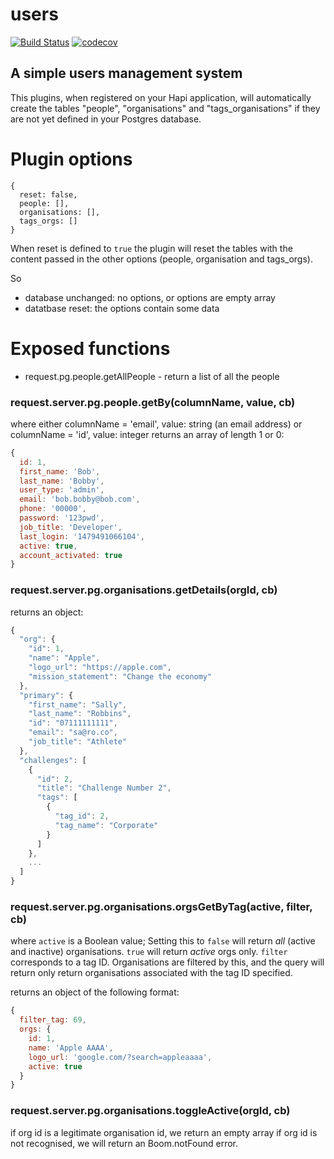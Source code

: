 # users
[![Build Status](https://travis-ci.org/postgres-plugin/people.svg?branch=master)](https://travis-ci.org/postgres-plugin/people)
[![codecov](https://codecov.io/gh/postgres-plugin/people/branch/master/graph/badge.svg)](https://codecov.io/gh/postgres-plugin/people)

## A simple users management system

This plugins, when registered on your Hapi application, will automatically create the tables "people", "organisations" and "tags_organisations" if they are not yet defined in your Postgres database.

# Plugin options

```
{
  reset: false,
  people: [],
  organisations: [],
  tags_orgs: []
}
```

When reset is defined to ```true``` the plugin will reset the tables with the content passed in the other options (people, organisation and tags_orgs).

So
- database unchanged: no options, or options are empty array
- datatbase reset: the options contain some data

# Exposed functions

- request.pg.people.getAllPeople - return a list of all the people

### request.server.pg.people.getBy(columnName, value, cb)
where either
columnName = 'email', value: string (an email address)
or
columnName = 'id', value: integer
returns an array of length 1 or 0:
```js
{
  id: 1,
  first_name: 'Bob',
  last_name: 'Bobby',
  user_type: 'admin',
  email: 'bob.bobby@bob.com',
  phone: '00000',
  password: '123pwd',
  job_title: 'Developer',
  last_login: '1479491066104',
  active: true,
  account_activated: true
}
```


### request.server.pg.organisations.getDetails(orgId, cb)
returns an object:
```js
{
  "org": {
    "id": 1,
    "name": "Apple",
    "logo_url": "https://apple.com",
    "mission_statement": "Change the economy"
  },
  "primary": {
    "first_name": "Sally",
    "last_name": "Robbins",
    "id": "07111111111",
    "email": "sa@ro.co",
    "job_title": "Athlete"
  },
  "challenges": [
    {
      "id": 2,
      "title": "Challenge Number 2",
      "tags": [
        {
          "tag_id": 2,
          "tag_name": "Corporate"
        }
      ]
    },
    ...
  ]
}
```

### request.server.pg.organisations.orgsGetByTag(active, filter, cb)
where
`active` is a Boolean value; Setting this to `false` will return _all_ (active
  and inactive) organisations. `true` will return _active_ orgs only.
`filter` corresponds to a tag ID. Organisations are filtered by this, and the
  query will return only return organisations associated with the tag ID
  specified.

returns an object of the following format:
```js
{
  filter_tag: 69,
  orgs: {
    id: 1,
    name: 'Apple AAAA',
    logo_url: 'google.com/?search=appleaaaa',
    active: true
  }
}
```

### request.server.pg.organisations.toggleActive(orgId, cb)
if org id is a legitimate organisation id, we return an empty array
if org id is not recognised, we will return an Boom.notFound error.
